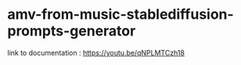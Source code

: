 # amv-from-music-stablediffusion-prompts-generator

link to documentation : https://youtu.be/qNPLMTCzh18
